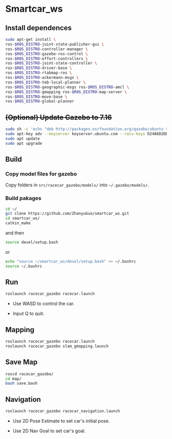 # Smartcar_ws

## Install dependences
```bash
sudo apt-get install \
ros-$ROS_DISTRO-joint-state-publisher-gui \
ros-$ROS_DISTRO-controller-manager \
ros-$ROS_DISTRO-gazebo-ros-control \
ros-$ROS_DISTRO-effort-controllers \
ros-$ROS_DISTRO-joint-state-controller \
ros-$ROS_DISTRO-driver-base \
ros-$ROS_DISTRO-rtabmap-ros \
ros-$ROS_DISTRO-ackermann-msgs \
ros-$ROS_DISTRO-teb-local-planner \
ros-$ROS_DISTRO-geographic-msgs ros-$ROS_DISTRO-amcl \
ros-$ROS_DISTRO-gmapping ros-$ROS_DISTRO-map-server \
ros-$ROS_DISTRO-move-base \
ros-$ROS_DISTRO-global-planner
```

## ~~(Optional) Update Gazebo to 7.16~~
```bash
sudo sh -c 'echo "deb http://packages.osrfoundation.org/gazebo/ubuntu $(lsb_release -sc) main" > /etc/apt/sources.list.d/gazebo-stable.list'
sudo apt-key adv --keyserver keyserver.ubuntu.com --recv-keys D2486D2DD83DB69272AFE98867170598AF249743
sudo apt update
sudo apt upgrade
```
## Build
### Copy model files for gazebo
Copy folders in `src/racecar_gazebo/models/` into `~/.gazebo/models/`.

### Build pakages
```bash
cd ~/
git clone https://github.com/ZhanyuGuo/smartcar_ws.git
cd smartcar_ws/
catkin_make
```

and then

```bash
source devel/setup.bash
```

or

```bash
echo "source ~/smartcar_ws/devel/setup.bash" >> ~/.bashrc
source ~/.bashrc
```

## Run
```bash
roslaunch racecar_gazebo racecar.launch
```
* Use WASD to control the car.

* Input Q to quit.

## Mapping
```bash
roslaunch racecar_gazebo racecar.launch
roslaunch racecar_gazebo slam_gmapping.launch
```

## Save Map
```bash
roscd racecar_gazebo/
cd map/
bash save.bash
```

## Navigation
```bash
roslaunch racecar_gazebo racecar_navigation.launch
```

* Use 2D Pose Estimate to set car's initial pose.

* Use 2D Nav Goal to set car's goal.
